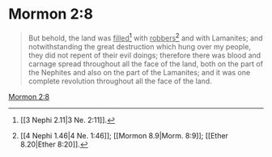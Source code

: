 # Mormon 2:8

> But behold, the land was <u>filled</u>[^a] with <u>robbers</u>[^b] and with Lamanites; and notwithstanding the great destruction which hung over my people, they did not repent of their evil doings; therefore there was blood and carnage spread throughout all the face of the land, both on the part of the Nephites and also on the part of the Lamanites; and it was one complete revolution throughout all the face of the land.

[Mormon 2:8](https://www.churchofjesuschrist.org/study/scriptures/bofm/morm/2?lang=eng&id=p8#p8)


[^a]: [[3 Nephi 2.11|3 Ne. 2:11]].  
[^b]: [[4 Nephi 1.46|4 Ne. 1:46]]; [[Mormon 8.9|Morm. 8:9]]; [[Ether 8.20|Ether 8:20]].  
